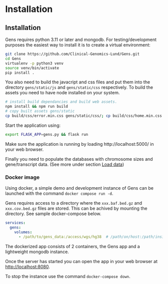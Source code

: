 # Installation

## Installation

Gens requires python 3.11 or later and mongodb. For testing/development purposes the easiest way to install it is to create a virtual environment:

``` bash
git clone https://github.com/Clinical-Genomics-Lund/Gens.git
cd Gens
virtualenv -p python3 venv
source venv/bin/activate
pip install .
```

You also need to build the javacript and css files and put them into the directory `gens/static/js` and `gens/static/css` respectively. To build the assets you need to have node installed on your system.
``` bash
# install build dependancies and build web assets.
npm install && npm run build
# copy built assets gens/static
cp build/css/error.min.css gens/static/css/; cp build/css/home.min.css build/css/about.min.css build/css/landing.min.css gens/blueprints/home/static/; cp build/*/gens.min.* gens/blueprints/gens/static/
```

Start the application using:
``` bash
export FLASK_APP=gens.py && flask run
```

Make sure the application is running by loading http://localhost:5000/ in your web browser.

Finally you need to populate the databases with chromosome sizes and gene/transcript data. (See more under section [Load data](./load_gens_data.md))

### Docker image

Using docker, a simple demo and development instance of Gens can be launched with the command `docker compose run -d`.

Gens requires access to a directory where the `xxx.baf.bed.gz` and `xxx.cov.bed.gz` files are stored. This can be achived by mounting the directory. See sample docker-compose below.

``` yaml
services:
  gens:
    volumes:
      - /path/to/gens_data:/access/wgs/hg38  # /path/on/host:/path/inside/container
```

The dockerized app consists of 2 containers, the Gens app and a lightweight mongodb instance.

Once the server has started you can open the app in your web browser at [http://localhost:8080](http://localhost:8080).

To stop the instance use the command `docker-compose down`.
